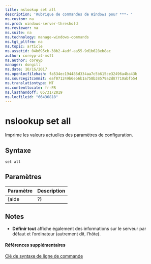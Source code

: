 ```yaml
---
title: nslookup set all
description: 'Rubrique de commandes de Windows pour ***- '
ms.custom: na
ms.prod: windows-server-threshold
ms.reviewer: na
ms.suite: na
ms.technology: manage-windows-commands
ms.tgt_pltfrm: na
ms.topic: article
ms.assetid: 04b695cb-38b2-4adf-aa55-9d1b628eb8ac
author: coreyp-at-msft
ms.author: coreyp
manager: dongill
ms.date: 10/16/2017
ms.openlocfilehash: fa534ec194486d334aa7c5b615ce32496a4ba43b
ms.sourcegitcommit: eaf071249b6eb6b1a758b38579a2d87710abfb54
ms.translationtype: MT
ms.contentlocale: fr-FR
ms.lasthandoff: 05/31/2019
ms.locfileid: "66436818"
---
```

# <a name="nslookup-set-all"></a>nslookup set all



Imprime les valeurs actuelles des paramètres de configuration.

## <a name="syntax"></a>Syntaxe

```
set all 
```

## <a name="parameters"></a>Paramètres

| Paramètre | Description |
|-----------|-------------|
|   {aide   |     ?}      |

## <a name="remarks"></a>Notes

-   **Définir tout** affiche également des informations sur le serveur par défaut et l’ordinateur (autrement dit, l’hôte).

#### <a name="additional-references"></a>Références supplémentaires

[Clé de syntaxe de ligne de commande](command-line-syntax-key.md)